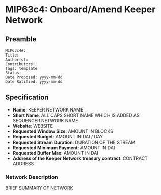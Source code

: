 # MIP63c4: Onboard/Amend Keeper Network

## Preamble

```
MIP63c4#:
Title:
Author(s):
Contributors:
Tags: template
Status:
Date Proposed: yyyy-mm-dd
Date Ratified: yyyy-mm-dd
```

## Specification

- **Name**: KEEPER NETWORK NAME
- **Short Name**: ALL CAPS SHORT NAME WHICH IS ADDED AS SEQUENCER NETWORK NAME
- **Website**: WEBSITE
- **Requested Window Size**: AMOUNT IN BLOCKS
- **Requested Budget**: AMOUNT IN DAI / DAY
- **Requested Stream Duration**: DURATION OF THE STREAM
- **Requested Minimum Payment**: AMOUNT IN DAI
- **Requested Buffer Max**: AMOUNT IN DAI
- **Address of the Keeper Network treasury contract**: CONTRACT ADDRESS

### Network Description

BRIEF SUMMARY OF NETWORK
